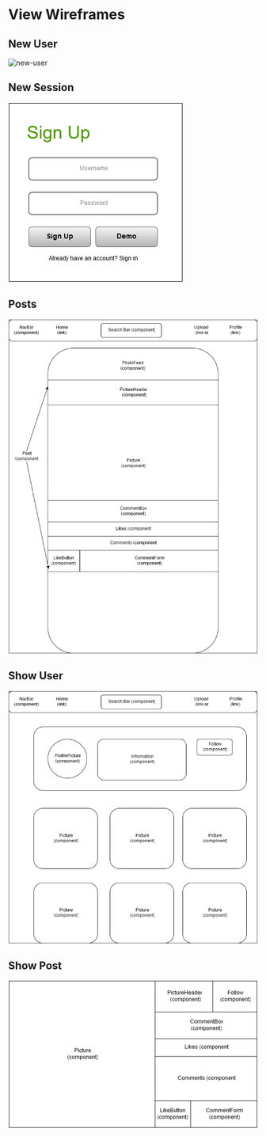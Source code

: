 # View Wireframes

## New User
![new-user]

## New Session
![new-session]

## Posts
![posts]

## Show User
![show-user]

## Show Post
![show-post]

[new-user]: ./wireframes/new_user.png
[new-session]: ./wireframes/new_session.png
[posts]: ./wireframes/root_posts.png
[show-user]: ./wireframes/show_user.png
[show-post]: ./wireframes/show_post.png
